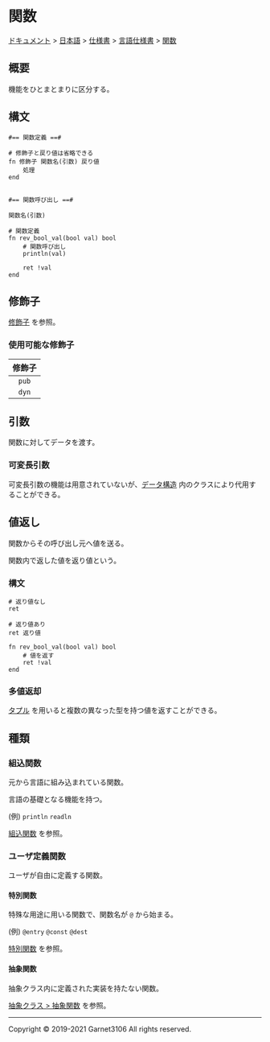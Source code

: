 # 関数

[ドキュメント](../../../../index.md) > [日本語](../../../index.md) > [仕様書](../../index.md) > [言語仕様書](../index.md) > [関数](./index.md)

## 概要

機能をひとまとまりに区分する。

## 構文

```
#== 関数定義 ==#

# 修飾子と戻り値は省略できる
fn 修飾子 関数名(引数) 戻り値
    処理
end


#== 関数呼び出し ==#

関数名(引数)
```

```
# 関数定義
fn rev_bool_val(bool val) bool
    # 関数呼び出し
    println(val)

    ret !val
end
```

## 修飾子

[修飾子](../modifier/index.md) を参照。

### 使用可能な修飾子

|修飾子|
|:-:|
|`pub`|
|`dyn`|

## 引数

関数に対してデータを渡す。

### 可変長引数

可変長引数の機能は用意されていないが、[データ構造](../datastruct/index.md) 内のクラスにより代用することができる。

## 値返し

関数からその呼び出し元へ値を送る。

関数内で返した値を返り値という。

### 構文

```
# 返り値なし
ret

# 返り値あり
ret 返り値
```

```
fn rev_bool_val(bool val) bool
    # 値を返す
    ret !val
end
```

### 多値返却

[タプル](../datastruct/tuple/index.md) を用いると複数の異なった型を持つ値を返すことができる。

## 種類

### 組込関数

元から言語に組み込まれている関数。

言語の基礎となる機能を持つ。

(例) `println` `readln`

[組込関数](./builtin/index.md) を参照。

### ユーザ定義関数

ユーザが自由に定義する関数。

#### 特別関数

特殊な用途に用いる関数で、関数名が `@` から始まる。

(例) `@entry` `@const` `@dest`

[特別関数](./special/index.md) を参照。

#### 抽象関数

抽象クラス内に定義された実装を持たない関数。

[抽象クラス > 抽象関数](../class/abstract/index.md#抽象関数) を参照。

---

Copyright © 2019-2021 Garnet3106 All rights reserved.
